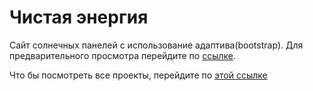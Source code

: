 # Чистая энергия
Сайт солнечных панелей с использование адаптива(bootstrap). Для предварительного просмотра перейдите по <a href="https://imarshuba.github.io/NRG/">ссылке</a>.

Что бы посмотреть все проекты, перейдите по <a href="https://github.com/iMarshuba/red-gym">этой ссылке</a>